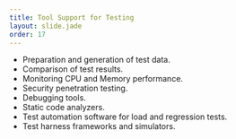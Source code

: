 ```yaml
---
title: Tool Support for Testing
layout: slide.jade
order: 17
---
```


- Preparation and generation of test data.
- Comparison of test results.
- Monitoring CPU and Memory performance.
- Security penetration testing.
- Debugging tools.
- Static code analyzers.
- Test automation software for load and regression tests.
- Test harness frameworks and simulators.
